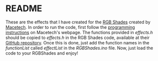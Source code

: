 # README

These are the effects that I have created for the
[RGB Shades](http://macetech.com/store/index.php?main_page=product_info&cPath=14&products_id=59) created by [Macetech](http://www.macetech.com/). In order to run the code,
first follow the [programming instructions](http://docs.macetech.com/doku.php/rgb_shades)
on Macetech's webpage. The functions provided in *effects.h* should be copied
to *effects.h* in the RGB Shades code, available at their
[GitHub repository](https://github.com/macetech/RGBShades). Once this is done,
just add the function names in the *functionList* called *effectList* in the
*RGBShades.ino* file. Now, just load the code to your RGBShades and enjoy!
